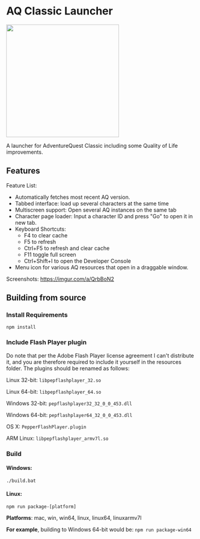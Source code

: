 # AQ Classic Launcher
<img src="https://i.imgur.com/hbVZDap.png" width="300" />

A launcher for AdventureQuest Classic including some Quality of Life improvements.

## Features
Feature List:
- Automatically fetches most recent AQ version.
- Tabbed interface: load up several characters at the same time
- Multiscreen support: Open several AQ instances on the same tab
- Character page loader: Input a character ID and press "Go" to open it in new tab.
- Keyboard Shortcuts:
  - F4 to clear cache
  - F5 to refresh
  - Ctrl+F5 to refresh and clear cache
  - F11 toggle full screen
  - Ctrl+Shift+I to open the Developer Console
- Menu icon for various AQ resources that open in a draggable window.

Screenshots:
https://imgur.com/a/QrbBoN2

## Building from source
### Install Requirements
  ```npm install```

### Include Flash Player plugin
  Do note that per the Adobe Flash Player license agreement I can't distribute it, and you are therefore required to include it yourself in the resources folder.
  The plugins should be renamed as follows:

  Linux 32-bit:
  ```libpepflashplayer_32.so```

  Linux 64-bit:
  ```libpepflashplayer_64.so```

  Windows 32-bit:
  ```pepflashplayer32_32_0_0_453.dll```

  Windows 64-bit:
  ```pepflashplayer64_32_0_0_453.dll```

  OS X:
  ```PepperFlashPlayer.plugin```

  ARM Linux:
  ```libpepflashplayer_armv7l.so```

### Build

  #### Windows:
  ```./build.bat```
  
  #### Linux:
  ```npm run package-[platform]```
  
  **Platforms**: mac, win, win64, linux, linux64, linuxarmv7l
  
  **For example**, building to Windows 64-bit would be:
  ```npm run package-win64```
